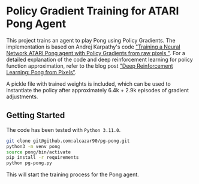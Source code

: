 # Policy Gradient Training for ATARI Pong Agent

This project trains an agent to play Pong using Policy Gradients. The implementation is based on Andrej Karpathy's code ["Training a Neural Network ATARI Pong agent with Policy Gradients from raw pixels
"](https://gist.github.com/karpathy/a4166c7fe253700972fcbc77e4ea32c5). For a detailed explanation of the code and deep reinforcement learning for policy function approximation, refer to the blog post ["Deep Reinforcement Learning: Pong from Pixels"](https://karpathy.github.io/2016/05/31/rl/).


A pickle file with trained weights is included, which can be used to instantiate the policy after approximately 6.4k + 2.9k episodes of gradient adjustments.

## Getting Started

The code has been tested with `Python 3.11.0`.

```bash
git clone git@github.com:alcazar90/pg-pong.git
python3 -m venv pong
source pong/bin/activate
pip install -r requirements
python pg-pong.py
```

This will start the training process for the Pong agent.


